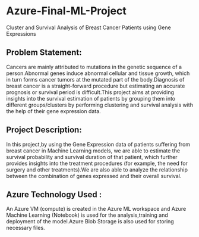 # Azure-Final-ML-Project

Cluster and Survival Analysis of Breast Cancer Patients using Gene Expressions 


## Problem Statement:

Cancers are mainly attributed to mutations in the genetic sequence of a person.Abnormal genes induce abnormal cellular and tissue growth, which in turn forms cancer tumors at the mutated part of the body.Diagnosis of breast cancer is a straight-forward procedure but estimating an accurate prognosis or survival period is difficult.This project aims at providing insights into the survival estimation of patients by grouping them into different groups/clusters by performing clustering and survival analysis with the help of their gene expression data.

## Project Description:

In this project,by using the Gene Expression data of patients suffering from breast cancer in Machine Learning models, we are able to estimate the survival probability and survival duration of that patient, which further provides insights into the treatment procedures (for example, the need for surgery and other treatments).We are also able to analyze the relationship between the combination of genes expressed and their overall survival.


## Azure Technology Used :

An Azure VM (compute) is created in the Azure ML workspace and Azure Machine Learning (Notebook) is used for the analysis,training and deployment of the model.Azure Blob Storage is also used for storing necessary files.
